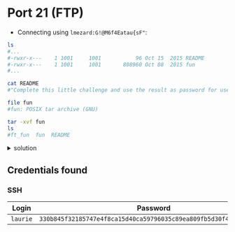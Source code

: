 # Port 21 (FTP)

- Connecting using `lmezard:G!@M6f4Eatau{sF"`:

```bash
ls
#...
#-rwxr-x---    1 1001     1001           96 Oct 15  2015 README
#-rwxr-x---    1 1001     1001       808960 Oct 08  2015 fun
#...
```

```bash
cat README
#"Complete this little challenge and use the result as password for user 'laurie' to login in ssh"
```

```bash
file fun
#fun: POSIX tar archive (GNU)
```

```bash
tar -xvf fun
ls
#ft_fun  fun  README
```

<details><summary>solution</summary>

```bash
cd ft_fun
ls -S -lA
#total 3052
#-rw-r----- 1 skalya skalya 32096 13 août   2015 BJPCP.pcap
#-rw-r----- 1 skalya skalya    44 13 août   2015 08GIC.pcap
#-rw-r----- 1 skalya skalya    44 13 août   2015 0B2GJ.pcap
#-rw-r----- 1 skalya skalya    44 13 août   2015 0D70A.pcap
#-rw-r----- 1 skalya skalya    44 13 août   2015 0K842.pcap
#...
#-rw-r----- 1 skalya skalya    11 13 août   2015 UKFW1.pcap
#-rw-r----- 1 skalya skalya    10 13 août   2015 BNFBP.pcap
#-rw-r----- 1 skalya skalya    10 13 août   2015 FXG1L.pcap
#-rw-r----- 1 skalya skalya    10 13 août   2015 SK03K.pcap
```

These are not real pcap files, and most of it contain trash

After cleaning `BJPCP.pcap`, here is the content:

```c
char getme8() {
    return 'w';
}
char getme9() {
    return 'n';
}
char getme10() {
    return 'a';
}
char getme11() {
    return 'g';
}
char getme12()
{
    return 'e';
}
int main() {
    printf("M");
    printf("Y");
    printf(" ");
    printf("P");
    printf("A");
    printf("S");
    printf("S");
    printf("W");
    printf("O");
    printf("R");
    printf("D");
    printf(" ");
    printf("I");
    printf("S");
    printf(":");
    printf(" ");
    printf("%c",getme1());  // ?
    printf("%c",getme2());  // ?
    printf("%c",getme3());  // ?
    printf("%c",getme4());  // ?
    printf("%c",getme5());  // ?
    printf("%c",getme6());  // ?
    printf("%c",getme7());  // ?
    printf("%c",getme8());  // w
    printf("%c",getme9());  // n
    printf("%c",getme10()); // a
    printf("%c",getme11()); // g
    printf("%c",getme12()); // e
    printf("\n");
    printf("Now SHA-256 it and submit");
}
//file750
```

```bash
mv BJPCP.pcap main.c
```

```bash
grep -C 100 getme *.pcap
#0T16C.pcap:char getme4() {
#0T16C.pcap-
#0T16C.pcap-//file115
#--
#32O0M.pcap:char getme7() {
#32O0M.pcap-
#32O0M.pcap-//file736
#--
#331ZU.pcap:char getme1() {
#331ZU.pcap-
#331ZU.pcap-//file5
#--
#4KAOH.pcap:char getme5() {
#4KAOH.pcap-
#4KAOH.pcap-//file368
#--
#91CD0.pcap:char getme6() {
#91CD0.pcap-
#91CD0.pcap-//file521
#--
#B62N4.pcap:char getme3() {
#B62N4.pcap-
#B62N4.pcap-//file56
#--
#G7Y8I.pcap:char getme2() {
#G7Y8I.pcap-
#G7Y8I.pcap-//file37
```

```bash
grep -C 100 return *.pcap
#7DT5Q.pcap: return 'a';
#7DT5Q.pcap-
#7DT5Q.pcap-//file116
#--
#APM1E.pcap: return 'I';
#APM1E.pcap-
#APM1E.pcap-//file6
#--
#ECOW1.pcap: return 'e';
#ECOW1.pcap-
#ECOW1.pcap-//file57
#--
#J5LKW.pcap: return 't';
#J5LKW.pcap-
#J5LKW.pcap-//file522
#--
#T44J5.pcap: return 'p';
#T44J5.pcap-
#T44J5.pcap-//file737
#--
#T7VV0.pcap: return 'r';
#T7VV0.pcap-
#T7VV0.pcap-//file369
#--
#ZPY1Q.pcap: return 'h';
#ZPY1Q.pcap-
#ZPY1Q.pcap-//file38
```

Now we got to match each `return` with its `getme()` function,
we can see that each `getme()` function is a '//file` number

We notice that for each number '//file` number `n` of `getme()` files, there is a corresponding `return` file that have '//file` number `n+1`

So we have
```
331ZU.pcap:char getme1() {
331ZU.pcap-
331ZU.pcap-//file5
--
APM1E.pcap: return 'I';
APM1E.pcap-
APM1E.pcap-//file6
```

```
G7Y8I.pcap:char getme2() {
G7Y8I.pcap-
G7Y8I.pcap-//file37
--
ZPY1Q.pcap: return 'h';
ZPY1Q.pcap-
ZPY1Q.pcap-//file38
```

```
B62N4.pcap:char getme3() {
B62N4.pcap-
B62N4.pcap-//file56
--
ECOW1.pcap: return 'e';
ECOW1.pcap-
ECOW1.pcap-//file57
```

```
0T16C.pcap:char getme4() {
0T16C.pcap-
0T16C.pcap-//file115
--
7DT5Q.pcap: return 'a';
7DT5Q.pcap-
7DT5Q.pcap-//file116
```

```
4KAOH.pcap:char getme5() {
4KAOH.pcap-
4KAOH.pcap-//file368
--
T7VV0.pcap: return 'r';
T7VV0.pcap-
T7VV0.pcap-//file369
```

```
91CD0.pcap:char getme6() {
91CD0.pcap-
91CD0.pcap-//file521
--
J5LKW.pcap: return 't';
J5LKW.pcap-
J5LKW.pcap-//file522
```

```
32O0M.pcap:char getme7() {
32O0M.pcap-
32O0M.pcap-//file736
--
T44J5.pcap: return 'p';
T44J5.pcap-
T44J5.pcap-//file737
```

Then:
```c
int main() {
    ...
    printf("%c",getme1());  // I
    printf("%c",getme2());  // h
    printf("%c",getme3());  // e
    printf("%c",getme4());  // a
    printf("%c",getme5());  // r
    printf("%c",getme6());  // t
    printf("%c",getme7());  // p
    printf("%c",getme8());  // w
    printf("%c",getme9());  // n
    printf("%c",getme10()); // a
    printf("%c",getme11()); // g
    printf("%c",getme12()); // e
    printf("\n");
    printf("Now SHA-256 it and submit");
}
```

```bash
echo -n "Iheartpwnage" | sha256sum
#330b845f32185747e4f8ca15d40ca59796035c89ea809fb5d30f4da83ecf45a4  -
```
</details>

## Credentials found

### SSH

| Login | Password |
|-|-|
| `laurie` | `330b845f32185747e4f8ca15d40ca59796035c89ea809fb5d30f4da83ecf45a4` |
